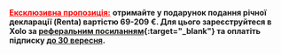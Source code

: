 <span style="color:red">**<u>Ексклюзивна пропозиція:</u>**</span> **отримайте у подарунок подання річної декларації
(Renta) вартістю 69-209 €. Для цього зареєструйтеся в Xolo за
[реферальним посиланням](https://bit.ly/xolo-signup-free-renta){:target="_blank"} та оплатіть підписку <u>до 30
вересня</u>.**
